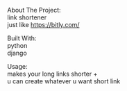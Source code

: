 About The Project: \
link shortener \
just like https://bitly.com/

Built With: \
python \
django 

Usage: \
makes your long links shorter + \
u can create whatever u want short link
